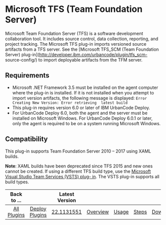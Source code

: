 
Microsoft TFS (Team Foundation Server)
======================================


Microsoft Team Foundation Server (TFS) is a software development collaboration tool. It includes source control, data 
collection, reporting, and project tracking. The Microsoft TFS plug-in imports versioned source artifacts from a TFS 
server. See the [Microsoft TFS\_SCM (Team Foundation Server) plug-in](http://developer.ibm.com/urbancode/plugin/tfs_scm-
source-config/) to import deployable artifacts from the TFM server.


Requirements
------------


* Microsoft .NET 
Framework 3.5 must be installed on the agent computer where the plug-in is installed. If it is not installed when you 
attempt to import version artifacts, the following message is displayed: `Error Creating New Version: Error retrieving 
latest build`
* This plug-in requires version 6.0 or later of IBM UrbanCode Deploy.
* For UrbanCode Deploy 6.0, both the
 agent and the server must be installed on Microsoft Windows. For UrbanCode Deploy 6.0.1 or later, only the agent is 
required to be on a system running Microsoft Windows.


Compatibility
-------------


This plug-in supports Team 
Foundation Server 2010 – 2017 using XAML builds.


**Note**: XAML builds have been deprecated since TFS 2015 and new 
ones cannot be created. If using a different TFS build type, use the [Microsoft Visual Studio Team Services (VSTS) plug-
in](https://developer.ibm.com/urbancode/plugin/microsoft-visual-studio-team-services-vsts/). The VSTS plug-in supports 
all build types.




|Back to ...||Latest Version|||||
| :---: | :---: | :---: | :---: | :---: | :---: | :---: |
|[All Plugins](../../index.md)|[Deploy Plugins](../README.md)|[22.1131551]()|[Overview](overview.md)|[Usage](usage.md)|[Steps](steps.md)|[Downloads](downloads.md)|
